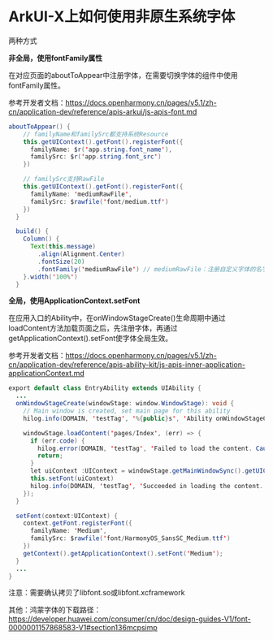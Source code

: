 # ArkUI-X上如何使用非原生系统字体

两种方式

**非全局，使用fontFamily属性**

在对应页面的aboutToAppear中注册字体，在需要切换字体的组件中使用fontFamily属性。

参考开发者文档：https://docs.openharmony.cn/pages/v5.1/zh-cn/application-dev/reference/apis-arkui/js-apis-font.md

```java
aboutToAppear() {
    // familyName和familySrc都支持系统Resource
    this.getUIContext().getFont().registerFont({
      familyName: $r('app.string.font_name'),
      familySrc: $r('app.string.font_src')
    })

    // familySrc支持RawFile
    this.getUIContext().getFont().registerFont({
      familyName: 'mediumRawFile',
      familySrc: $rawfile('font/medium.ttf')
    })
  }

  build() {
    Column() {
      Text(this.message)
        .align(Alignment.Center)
        .fontSize(20)
        .fontFamily('mediumRawFile') // mediumRawFile：注册自定义字体的名字（$r('app.string.font_name')等已注册字体也能正常使用）
    }.width('100%')
  }

 ```

**全局，使用ApplicationContext.setFont**

在应用入口的Ability中，在onWindowStageCreate()生命周期中通过loadContent方法加载页面之后，先注册字体，再通过getApplicationContext().setFont使字体全局生效。

参考开发者文档：https://docs.openharmony.cn/pages/v5.1/zh-cn/application-dev/reference/apis-ability-kit/js-apis-inner-application-applicationContext.md

```java
export default class EntryAbility extends UIAbility {
  ...
  onWindowStageCreate(windowStage: window.WindowStage): void {
    // Main window is created, set main page for this ability
    hilog.info(DOMAIN, 'testTag', '%{public}s', 'Ability onWindowStageCreate');

    windowStage.loadContent('pages/Index', (err) => {
      if (err.code) {
        hilog.error(DOMAIN, 'testTag', 'Failed to load the content. Cause: %{public}s', JSON.stringify(err));
        return;
      }
      let uiContext :UIContext = windowStage.getMainWindowSync().getUIContext();
      this.setFont(uiContext)
      hilog.info(DOMAIN, 'testTag', 'Succeeded in loading the content.');
    });
  }

  setFont(context:UIContext) {
    context.getFont.registerFont({
      familyName: 'Medium',
      familySrc: $rawfile('font/HarmonyOS_SansSC_Medium.ttf')
    })
    getContext().getApplicationContext().setFont('Medium');
  }
  ...
}

 ```


 注意：需要确认拷贝了libfont.so或libfont.xcframework


 其他：鸿蒙字体的下载路径：https://developer.huawei.com/consumer/cn/doc/design-guides-V1/font-0000001157868583-V1#section136mcpsimp
